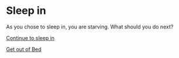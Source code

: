 # Sleep in

As you chose to sleep in, you are starving. What should you do next?

[Continue to sleep in](lazy.md)

[Get out of Bed](../../Get-out-of-bed.md)